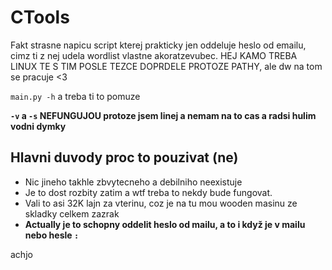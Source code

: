 # CTools
Fakt strasne napicu script kterej prakticky jen oddeluje heslo od emailu, cimz ti z nej udela wordlist vlastne akoratzevubec.
HEJ KAMO TREBA LINUX TE S TIM POSLE TEZCE DOPRDELE PROTOZE PATHY, ale dw na tom se pracuje <3

` main.py -h ` a treba ti to pomuze

**`-v` a `-s` NEFUNGUJOU protoze jsem linej a nemam na to cas a radsi hulim vodni dymky**

## Hlavni duvody proc to pouzivat (ne)
 - Nic jineho takhle zbvytecneho a debilniho neexistuje
 - Je to dost rozbity zatim a wtf treba to nekdy bude fungovat.
 - Vali to asi 32K lajn za vterinu, coz je na tu mou wooden masinu ze skladky celkem zazrak
 - **Actually je to schopny oddelit heslo od mailu, a to i když je v mailu nebo hesle `:`**
 
 achjo
